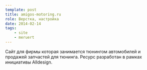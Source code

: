 ```yaml
---
template: post
title: amigos-motoring.ru
role: Верстка, настройка
date: 2014-02-14
tags:
    - site
    - meruert
---
```


Сайт для фирмы которая занимается тюнингом автомобилей и продажей запчастей для тюнинга. Ресурс разработан в рамках инициативы Alldesign.
